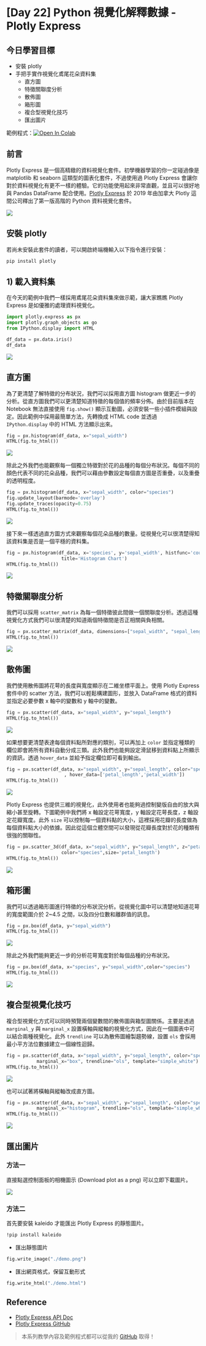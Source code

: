# [Day 22] Python 視覺化解釋數據 - Plotly Express
## 今日學習目標
- 安裝 plotly
- 手把手實作視覺化鳶尾花朵資料集
    - 直方圖
    - 特徵關聯度分析
    - 散佈圖
    - 箱形圖
    - 複合型視覺化技巧
    - 匯出圖片


範例程式：[![Open In Colab](https://colab.research.google.com/assets/colab-badge.svg)](https://colab.research.google.com/github/andy6804tw/2021-13th-ironman/blob/main/docs/22.Plotly-Express/22.Plotly-Express.ipynb)

## 前言
Plotly Express 是一個高精緻的資料視覺化套件。初學機器學習的你一定碰過像是 matplotlib 和 seaborn 這類型的圖表化套件，不過使用過 Plotly Express 會讓你對於資料視覺化有更不一樣的體驗。它的功能使用起來非常直觀，並且可以很好地與 Pandas DataFrame 配合使用。[Plotly Express](https://plotly.com/python/plotly-express/) 於 2019 年由加拿大 Plotly 這間公司釋出了第一版高階的 Python 資料視覺化套件。

![](./image/img22-1.png)

## 安裝 plotly
若尚未安裝此套件的讀者，可以開啟終端機輸入以下指令進行安裝：

```py
pip install plotly
```

## 1) 載入資料集
在今天的範例中我們一樣採用鳶尾花朵資料集來做示範，讓大家瞧瞧 Plotly Express 是如優雅的處理資料視覺化。

```py
import plotly.express as px
import plotly.graph_objects as go
from IPython.display import HTML

df_data = px.data.iris()
df_data
```

![](./image/img22-2.png)

## 直方圖
為了更清楚了解特徵的分布狀況，我們可以採用直方圖 histogram 做更近一步的分析。從直方圖我們可以更清楚知道特徵的每個值的頻率分佈。由於目前版本在 Notebook 無法直接使用 `fig.show()` 顯示互動圖，必須安裝一些小插件模組與設定。因此範例中採用最簡單方法，先轉換成 HTML code 並透過 `IPython.display` 中的 HTML 方法顯示出來。

```py
fig = px.histogram(df_data, x="sepal_width")
HTML(fig.to_html())
```

![](./image/img22-3.png)

除此之外我們也能觀察每一個獨立特徵對於花的品種的每個分布狀況。每個不同的顏色代表不同的花朵品種，我們可以藉由參數設定每個直方圖是否重疊，以及重疊的透明程度。

```py
fig = px.histogram(df_data, x="sepal_width", color="species")
fig.update_layout(barmode='overlay')
fig.update_traces(opacity=0.75)
HTML(fig.to_html())
```
![](https://i.imgur.com/b0n0qOF.gif)

接下來一樣透過直方圖方式來觀察每個花朵品種的數量。從視覺化可以很清楚得知該資料集是否是一個平穩的資料集。

```py
fig = px.histogram(df_data, x='species', y='sepal_width', histfunc='count', height=300,
                    title='Histogram Chart')
HTML(fig.to_html())
```

![](./image/img22-5.png)

## 特徵關聯度分析
我們可以採用 `scatter_matrix` 為每一個特徵彼此間做一個關聯度分析。透過這種視覺化方式我們可以很清楚的知道兩個特徵間是否正相關與負相關。

```py
fig = px.scatter_matrix(df_data, dimensions=["sepal_width", "sepal_length", "petal_width", "petal_length"], color="species")
HTML(fig.to_html())
```

![](https://i.imgur.com/OVYrqlo.gif)

## 散佈圖
我們使用散佈圖將花萼的長度與寬度顯示在二維坐標平面上。使用 Plotly Express 套件中的 scatter 方法，我們可以輕鬆構建圖形，並放入 DataFrame 格式的資料並指定必要參數 x 軸中的變數和 y 軸中的變數。

```py
fig = px.scatter(df_data, x="sepal_width", y="sepal_length")
HTML(fig.to_html())
```

![](./image/img22-7.png)

如果想要更清楚表達每個資料點所對應的類別，可以再加上 `color` 並指定種類的欄位即會將所有資料自動分成三類。此外我們也能夠設定滑鼠移到資料點上所顯示的資訊，透過 `hover_data` 並給予指定欄位即可看到輸出。

```py
fig = px.scatter(df_data, x="sepal_width", y="sepal_length", color="species"
                     , hover_data=['petal_length','petal_width'])
HTML(fig.to_html())
```

![](https://i.imgur.com/ZpSvShY.gif)

Plotly Express 也提供三維的視覺化，此外使用者也能夠過控制變版自由的放大與縮小甚至旋轉。下圖範例中我們將 x 軸設定花萼寬度，y 軸設定花萼長度，z 軸設定花瓣寬度。此外 `size` 可以控制每一個資料點的大小，這裡採用花瓣的長度做為每個資料點大小的依據。因此從這個立體空間可以發現從花瓣長度對於花的種類有很強的關聯性。

```py
fig = px.scatter_3d(df_data, x="sepal_width", y="sepal_length", z="petal_width", 
                    color="species",size='petal_length')
HTML(fig.to_html())
```

![](https://i.imgur.com/qBlYsR7.gif)

## 箱形圖
我們可以透過箱形圖進行特徵的分布狀況分析。從視覺化圖中可以清楚地知道花萼的寬度範圍介於 2~4.5 之間，以及四分位數和離群值的訊息。

```py
fig = px.box(df_data, y="sepal_width")
HTML(fig.to_html())
```

![](./image/img22-10.png)

除此之外我們能夠更近一步的分析花萼寬度對於每個品種的分布狀況。

```py
fig = px.box(df_data, x="species", y="sepal_width",color="species")
HTML(fig.to_html())
```

![](./image/img22-11.png)

## 複合型視覺化技巧
複合型視覺化方式可以同時預覽兩個變數間的散佈圖與箱型圖關係。主要是透過 `marginal_y` 與 `marginal_x` 設置橫軸與縱軸的視覺化方式，因此在一個圖表中可以結合兩種視覺化。此外 `trendline` 可以為散佈圖繪製趨勢線，設置 `ols` 會採用最小平方法位數據建立一個線性迴歸。

```py
fig = px.scatter(df_data, x="sepal_width", y="sepal_length", color="species", marginal_y="box",
           marginal_x="box", trendline="ols", template="simple_white")
HTML(fig.to_html())
```

![](./image/img22-12.png)

也可以試著將橫軸與縱軸改成直方圖。

```py
fig = px.scatter(df_data, x="sepal_width", y="sepal_length", color="species", marginal_y="histogram",
           marginal_x="histogram", trendline="ols", template="simple_white")
HTML(fig.to_html())
```

![](./image/img22-13.png)

## 匯出圖片
### 方法一
直接點選控制面板的相機圖示 (Download plot as a png) 可以立即下載圖片。

![](./image/img22-14.png)

### 方法二
首先要安裝 kaleido 才能匯出 Plotly Express 的靜態圖片。

```bash
!pip install kaleido
```

- 匯出靜態圖片
```py
fig.write_image("./demo.png")
```

- 匯出網頁格式，保留互動形式
```py
fig.write_html("./demo.html")
```

## Reference
- [Plotly Express API Doc](https://plotly.com/python/plotly-express/)
- [Plotly Express GitHub](https://github.com/plotly/plotly_express)

> 本系列教學內容及範例程式都可以從我的 [GitHub](https://github.com/andy6804tw/2021-13th-ironman) 取得！